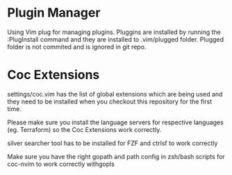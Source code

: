 # Plugin Manager

Using Vim plug for managing plugins. Pluggins are installed by running the :PlugInstall command and they are installed to .vim/plugged folder. Plugged folder is not commited and is ignored in git repo.

# Coc Extensions

settings/coc.vim has the list of global extensions which are being used and they need to
be installed when you checkout this repository for the first time.

Please make sure you install the language servers for respective languages (eg. Terraform)
so the Coc Extensions work correctly.

silver searcher tool has to be installed for FZF and ctrlsf to work correctly

Make sure you have the right gopath and path config in zsh/bash scripts for coc-nvim to work correctly withgopls
